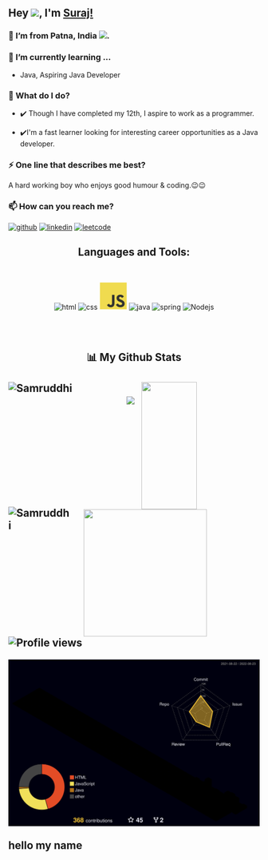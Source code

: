 ## Hey <img src="https://github.com/TheDudeThatCode/TheDudeThatCode/blob/master/Assets/Hi.gif" width="29">, I'm [Suraj!](https://suraj-996.github.io/links) 

### 🌱 I’m from Patna, India <img src="https://github.com/TheDudeThatCode/TheDudeThatCode/blob/master/Assets/Earth.gif" width="29">.
### 🌱 I’m currently learning ...
- Java, Aspiring Java Developer

### 🌱 What do I do?
- ✔️ Though I have completed my 12th, I aspire to work as a programmer.

- ✔️I'm a fast learner looking for interesting career opportunities as a Java developer. 

### ⚡ One line that describes me best? 
A hard working boy who enjoys good humour & coding.😉😉

### 📫 How can you reach me?

[<img src='https://cdn.jsdelivr.net/npm/simple-icons@3.0.1/icons/github.svg' alt='github' height='40'>](https://github.com/suraj-996)
[<img src='https://cdn.jsdelivr.net/npm/simple-icons@3.0.1/icons/linkedin.svg' alt='linkedin' height='40'>](https://www.linkedin.com/in/suraj996/)
[<img src='https://cdn.jsdelivr.net/npm/simple-icons@3.0.1/icons/leetcode.svg' alt='leetcode' height='40'>](https://leetcode.com/Digitalsuraj/)

<!-- <a href='https://archiveprogram.github.com/'><img src='https://raw.githubusercontent.com/acervenky/animated-github-badges/master/assets/acbadge.gif' width='40' height='40'></a> <a href='https://docs.github.com/en/developers'><img src='https://raw.githubusercontent.com/acervenky/animated-github-badges/master/assets/devbadge.gif' width='40' height='40'></a> <a href='https://github.com/pricing'><img src='https://raw.githubusercontent.com/acervenky/animated-github-badges/master/assets/pro.gif' width='40' height='40'></a> <a href='https://stars.github.com/'><img src='https://raw.githubusercontent.com/acervenky/animated-github-badges/master/assets/starbadge.gif' width='35' height='35'></a> <a href='https://docs.github.com/en/github/supporting-the-open-source-community-with-github-sponsors'><img src='https://raw.githubusercontent.com/acervenky/animated-github-badges/master/assets/sponsorbadge.gif' width='35' height='35'></a> -->

<!-- [![trophy](https://github-profile-trophy.vercel.app/?username=suraj-996)](https://github.com/ryo-ma/github-profile-trophy) -->

<!-- ![GitHub metrics](https://metrics.lecoq.io/suraj-996)  -->
<span><h2 align="center">Languages and Tools:</h2>
  <br>
  <p align="center">
      <img src="https://www.vectorlogo.zone/logos/w3_html5/w3_html5-icon.svg" alt="html" width="55" height="55"/>
      <img src="https://www.vectorlogo.zone/logos/w3_css/w3_css-icon.svg" alt="css" width="55" height="55"/>
      <img src="https://raw.githubusercontent.com/devicons/devicon/master/icons/javascript/javascript-original.svg" alt="javascript" width="55" height="55"/>
      <img src="https://www.vectorlogo.zone/logos/java/java-icon.svg" alt="java"  height="55"/>
      <img src="https://www.vectorlogo.zone/logos/springio/springio-icon.svg" alt="spring" width="55" height="55"/>
      <img src="https://www.vectorlogo.zone/logos/amazon_aws/amazon_aws-icon.svg" alt="Nodejs" width="55" height="55"/>
</p></span>

<br><br>
<h2 align="center">📊 My Github Stats<h2>
<div>
  <img align="left" src="https://github-readme-streak-stats.herokuapp.com/?user=suraj-996&theme=radical" alt="Samruddhi" height="250px" width="47%" />
  <img align="right" src="https://github-readme-stats.vercel.app/api?username=suraj-996&show_icons=true&theme=radical" height="255px" width="47%"/>
<div>
  </br>
  
<div>
  <img align="left" src="https://github-readme-stats.vercel.app/api/top-langs/?username=suraj-996&theme=radical&langs_count=8" alt="Samruddhi" height="260px" width="25%" />
  <img align="right" src="https://activity-graph.herokuapp.com/graph?username=suraj-996&theme=gruvbox&hide_border=true&area=true" height="255px" width="70%"/>
<div>

  
 <img  src="https://raw.githubusercontent.com/Trilokia/Trilokia/379277808c61ef204768a61bbc5d25bc7798ccf1/bottom_header.svg" />

![Profile views](https://gpvc.arturio.dev/suraj-996)  

![](./profile-3d-contrib/profile-night-rainbow.svg)

hello my name 
